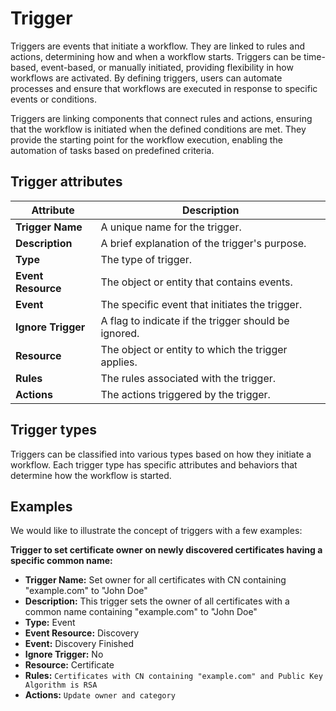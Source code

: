 # Trigger

Triggers are events that initiate a workflow. They are linked to rules and actions, determining how and when a workflow starts. Triggers can be time-based, event-based, or manually initiated, providing flexibility in how workflows are activated. By defining triggers, users can automate processes and ensure that workflows are executed in response to specific events or conditions.

Triggers are linking components that connect rules and actions, ensuring that the workflow is initiated when the defined conditions are met. They provide the starting point for the workflow execution, enabling the automation of tasks based on predefined criteria.

## Trigger attributes

| Attribute          | Description                                          |
|--------------------|------------------------------------------------------|
| **Trigger Name**   | A unique name for the trigger.                       |
| **Description**    | A brief explanation of the trigger's purpose.        |
| **Type**           | The type of trigger.                                 |
| **Event Resource** | The object or entity that contains events.           |
| **Event**          | The specific event that initiates the trigger.       |
| **Ignore Trigger** | A flag to indicate if the trigger should be ignored. |
| **Resource**       | The object or entity to which the trigger applies.   |
| **Rules**          | The rules associated with the trigger.               |
| **Actions**        | The actions triggered by the trigger.                |

## Trigger types

Triggers can be classified into various types based on how they initiate a workflow. Each trigger type has specific attributes and behaviors that determine how the workflow is started.

## Examples

We would like to illustrate the concept of triggers with a few examples:

**Trigger to set certificate owner on newly discovered certificates having a specific common name:**

- **Trigger Name:** Set owner for all certificates with CN containing "example.com" to "John Doe"
- **Description:** This trigger sets the owner of all certificates with a common name containing "example.com" to "John Doe"
- **Type:** Event
- **Event Resource:** Discovery
- **Event:** Discovery Finished
- **Ignore Trigger:** No
- **Resource:** Certificate
- **Rules:** `Certificates with CN containing "example.com" and Public Key Algorithm is RSA`
- **Actions:** `Update owner and category`
